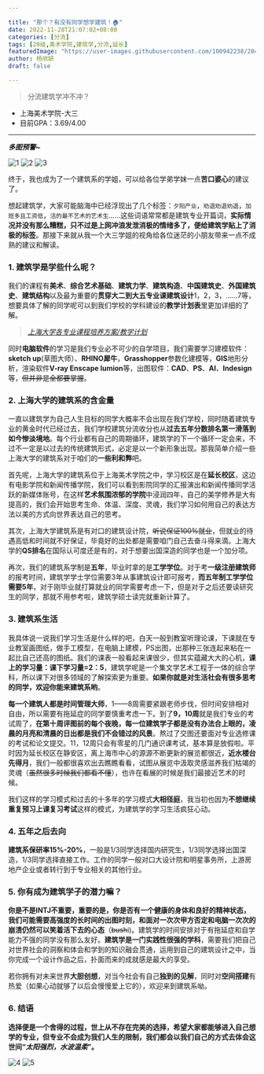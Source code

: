 ```yaml
---

title: "那个？有没有同学想学建筑！🏠"
date: 2022-11-28T21:07:02+08:00
categories: [分流]
tags: [20级,美术学院,建筑学,分流,延长]
featuredImage: "https://user-images.githubusercontent.com/100942238/204315766-aad6c150-2c17-4405-968e-9b4483d9e6d7.png"
author: 杨欣妍
draft: false

---
```


> 分流建筑学冲不冲？



- 上海美术学院-大三
- 目前GPA：3.69/4.00

---

_**多图预警~**_

![1](https://user-images.githubusercontent.com/100942238/204315661-c275797c-6896-49df-968d-b0b90f720018.png)
![2](https://user-images.githubusercontent.com/100942238/204315688-d15448cf-9d31-488f-8e4c-27b83e42ef01.png)
![3](https://user-images.githubusercontent.com/100942238/204315717-a923184e-f2eb-4b2d-af76-f912112bd331.png)



终于，我也成为了一个建筑系的学姐，可以给各位学弟学妹一点**苦口婆心**的建议了。

想起建筑学，大家可能脑海中已经浮现出了几个标签：`夕阳产业`，`劝退劝退劝退`，`加班多且工资低`，`活的最不艺术的艺术生`……这些词语常常都是建筑专业开篇词，**实际情况并没有那么糟糕，只不过是上网冲浪发泄消极的情绪多了，便给建筑学贴上了消极的标签**。那接下来就从我一个大三学姐的视角给各位迷茫的小朋友带来一点不成熟的建议和解读。

### 1. 建筑学是学些什么呢？
我们的课程有**美术**、**综合艺术基础**、**建筑力学**、**建筑构造**、**中国建筑史**、**外国建筑史**、**建筑结构**以及最为重要的**贯穿大二到大五专业课建筑设计**1，2，3，……7等，想要具体了解的同学呢可以到我们学校的学科建设的**教学计划表**里更加详细的了解。

> [*上海大学各专业课程培养方案/教学计划*](https://jwb.shu.edu.cn/index/xsfw1/kcypy/pyfa.htm)

同时**电脑软件**的学习是我们专业必不可少的自学项目，我们需要学习建模软件：**sketch up**(草图大师）、**RHINO犀牛**，**Grasshopper**参数化建模等，**GIS**地形分析，渲染软件**V-ray Enscape lumion**等，出图软件：**CAD**、**PS**、**AI**、**Indesign**等，~~但并非是全都要掌握~~。



### 2. 上海大学的建筑系的含金量
一直以建筑学为自己人生目标的同学大概率不会出现在我们学校，同时随着建筑专业的黄金时代已经过去，我们学校建筑分流收分也从**过去五年分数排名第一滑落到如今惨淡境地**。每个行业都有自己的周期循环，建筑学的下一个循环一定会来，不过不一定是以过去的传统建筑形式，必定是以一个新形象出现。那我简单介绍一些上海大学的建筑系对于咱们的**一些利和弊**吧。

首先呢，上海大学的建筑系位于上海美术学院之中，学习校区是在**延长校区**，这边有电影学院和新闻传播学院，我们可以看到影院同学的汇报演出和新闻传播同学活跃的新媒体账号，在这样**艺术氛围浓郁的学院**中浸润四年，自己的美学修养是大有提高的，我们会开始思考生命、体温、深度、灵魂，我们学习如何用自己的表达方法以美的方式向世界表达自己的思考。

其次，上海大学建筑系是有对口的建筑设计院，~~听说保证100%就业~~，但就业的待遇高低和时间就不好保证，毕竟好的出处都是需要咱门自己去奋斗得来滴。上海大学的**QS排名**在国际认可度还是有的，对于想要出国深造的同学也是一个加分项。

再次，我们的建筑系学制是**五年**，毕业时拿的是**工学学位**。对于考**一级注册建筑师**的报考时间，建筑学学士学位需要3年从事建筑设计即可报考，**而五年制工学学位需要5年**，对于刚毕业就打算就业的同学需要考虑一下，但是对于之后还要读研究生的同学，那就不用参考啦，建筑学硕士读完就重新计算了。



### 3. 建筑系生活
我具体说一说我们学习生活是什么样的吧，白天一般到教室听理论课，下课就在专业教室画图纸，做手工模型，在电脑上建模，PS出图，出那种三张连起来粘在一起比自己还高的图纸。我们的课表一般看起来课很少，但其实蕴藏大大的心机，**课上的学习量：课下学习量=2：5**，建筑学呢是一个集文学艺术工程于一体的综合学科，所以课下对很多领域的了解探索更为重要。**如果你就是对生活社会有很多思考的同学，欢迎你能来建筑系哟**。

**每一个建筑人都是时间管理大师**，1——8周需要紧跟老师步伐，但时间安排相对自由，所以需要有拖延症的同学要慎重考虑一下。到了**9，10周**就是我们专业的考试周了，**在第十周评图前的每个夜晚，每一位建筑学子都是没有办法合上眼的，凌晨的月亮和清晨的日出都是我们不会错过的风景**。熬过了交图还要面对专业选修课的考试和论文提交。11，12周只会有零星的几门通识课考试，基本算是放假啦。平时因为延长校区在静安区，离上海市中心的源源不断更新的展览都很近，**近水楼台先得月**，我们一般都很喜欢出去瞧瞧看看，试图从展览中汲取灵感滋养我们枯竭的灵魂（~~虽然很多时候我们都看不懂~~），也许在看展的时候是我们最接近艺术的时候。

我们这样的学习模式和过去的十多年的学习模式**大相径庭**，我当初也因为**不想继续重复预习上课复习考试**这样的模式，为建筑学的学习生活疯狂心动。



### 4. 五年之后去向
**建筑系保研率15%-20%**，一般是1/3同学选择国内研究生，1/3同学选择出国深造，1/3同学选择直接工作。工作的同学一般对口大设计院和明星事务所，上游房地产企业或者转行到于专业相关的其他行业。



### 5.  你有成为建筑学子的潜力嘛？
**你是不是INTJ不重要，重要的是，你是否有一个健康的身体和良好的精神状态，我们可能需要高强度的长时间的出图时刻，和面对一次次甲方否定和电脑一次次的崩溃仍然可以笑着活下去的心态**（~~bush~~i)。建筑学的时间安排对于有拖延症和自学能力不强的同学没有那么友好。**建筑学是一门实践性很强的学科**，需要我们把自己对世界社会的洞察和体会和学到的知识融会贯通，运用到自己的建筑设计之中，当你完成一个设计作品之后，扑面而来的成就感是最大的享受。

若你拥有对未来世界**大胆创想**，对当今社会有自己**独到的见解**，同时对**空间搭建**有热爱（如果心动就够了以后会慢慢爱上它的），欢迎来到建筑系呦。



### 6. 结语
**选择便是一个舍得的过程，世上从不存在完美的选择，希望大家都能够进入自己想学的专业，但专业不会成为我们人生的限制，我们都会以我们自己的方式去体会这世间“*太阳强烈，水波温柔*”。**

![4](https://user-images.githubusercontent.com/100942238/204316144-16130df0-a7af-432c-92c2-5aa7b2960352.png)
![5](https://user-images.githubusercontent.com/100942238/204316161-f1d3631b-d32f-486e-b43e-0a598c570152.png)
